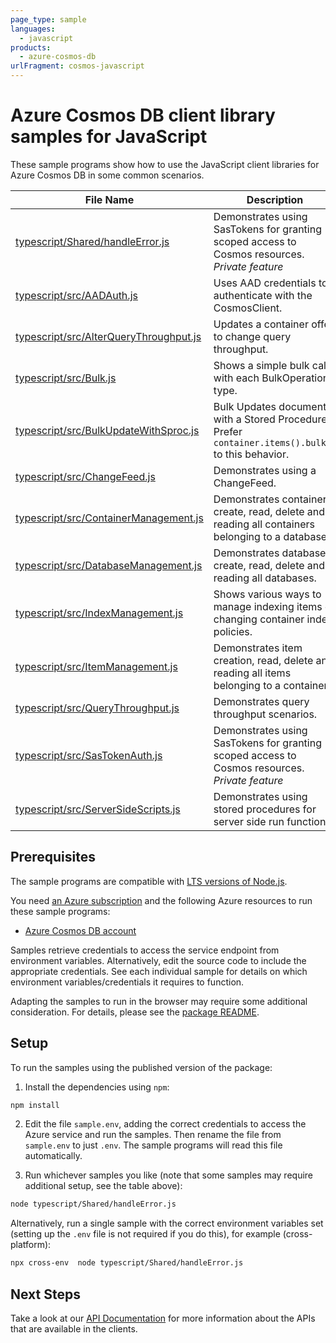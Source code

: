 ```yaml
---
page_type: sample
languages:
  - javascript
products:
  - azure-cosmos-db
urlFragment: cosmos-javascript
---
```


# Azure Cosmos DB client library samples for JavaScript

These sample programs show how to use the JavaScript client libraries for Azure Cosmos DB in some common scenarios.

| **File Name**                                                                 | **Description**                                                                                     |
| ----------------------------------------------------------------------------- | --------------------------------------------------------------------------------------------------- |
| [typescript/Shared/handleError.js][typescript_shared_handleerror]             | Demonstrates using SasTokens for granting scoped access to Cosmos resources. _Private feature_      |
| [typescript/src/AADAuth.js][typescript_src_aadauth]                           | Uses AAD credentials to authenticate with the CosmosClient.                                         |
| [typescript/src/AlterQueryThroughput.js][typescript_src_alterquerythroughput] | Updates a container offer to change query throughput.                                               |
| [typescript/src/Bulk.js][typescript_src_bulk]                                 | Shows a simple bulk call with each BulkOperation type.                                              |
| [typescript/src/BulkUpdateWithSproc.js][typescript_src_bulkupdatewithsproc]   | Bulk Updates documents with a Stored Procedure. Prefer `container.items().bulk()` to this behavior. |
| [typescript/src/ChangeFeed.js][typescript_src_changefeed]                     | Demonstrates using a ChangeFeed.                                                                    |
| [typescript/src/ContainerManagement.js][typescript_src_containermanagement]   | Demonstrates container create, read, delete and reading all containers belonging to a database.     |
| [typescript/src/DatabaseManagement.js][typescript_src_databasemanagement]     | Demonstrates database create, read, delete and reading all databases.                               |
| [typescript/src/IndexManagement.js][typescript_src_indexmanagement]           | Shows various ways to manage indexing items or changing container index policies.                   |
| [typescript/src/ItemManagement.js][typescript_src_itemmanagement]             | Demonstrates item creation, read, delete and reading all items belonging to a container.            |
| [typescript/src/QueryThroughput.js][typescript_src_querythroughput]           | Demonstrates query throughput scenarios.                                                            |
| [typescript/src/SasTokenAuth.js][typescript_src_sastokenauth]                 | Demonstrates using SasTokens for granting scoped access to Cosmos resources. _Private feature_      |
| [typescript/src/ServerSideScripts.js][typescript_src_serversidescripts]       | Demonstrates using stored procedures for server side run functions                                  |

## Prerequisites

The sample programs are compatible with [LTS versions of Node.js](https://nodejs.org/about/releases/).

You need [an Azure subscription][freesub] and the following Azure resources to run these sample programs:

- [Azure Cosmos DB account][createinstance_azurecosmosdbaccount]

Samples retrieve credentials to access the service endpoint from environment variables. Alternatively, edit the source code to include the appropriate credentials. See each individual sample for details on which environment variables/credentials it requires to function.

Adapting the samples to run in the browser may require some additional consideration. For details, please see the [package README][package].

## Setup

To run the samples using the published version of the package:

1. Install the dependencies using `npm`:

```bash
npm install
```

2. Edit the file `sample.env`, adding the correct credentials to access the Azure service and run the samples. Then rename the file from `sample.env` to just `.env`. The sample programs will read this file automatically.

3. Run whichever samples you like (note that some samples may require additional setup, see the table above):

```bash
node typescript/Shared/handleError.js
```

Alternatively, run a single sample with the correct environment variables set (setting up the `.env` file is not required if you do this), for example (cross-platform):

```bash
npx cross-env  node typescript/Shared/handleError.js
```

## Next Steps

Take a look at our [API Documentation][apiref] for more information about the APIs that are available in the clients.

[typescript_shared_handleerror]: https://github.com/Azure/azure-sdk-for-js/blob/main/sdk/cosmosdb/cosmos/samples/v3/javascript/typescript/Shared/handleError.js
[typescript_src_aadauth]: https://github.com/Azure/azure-sdk-for-js/blob/main/sdk/cosmosdb/cosmos/samples/v3/javascript/typescript/src/AADAuth.js
[typescript_src_alterquerythroughput]: https://github.com/Azure/azure-sdk-for-js/blob/main/sdk/cosmosdb/cosmos/samples/v3/javascript/typescript/src/AlterQueryThroughput.js
[typescript_src_bulk]: https://github.com/Azure/azure-sdk-for-js/blob/main/sdk/cosmosdb/cosmos/samples/v3/javascript/typescript/src/Bulk.js
[typescript_src_bulkupdatewithsproc]: https://github.com/Azure/azure-sdk-for-js/blob/main/sdk/cosmosdb/cosmos/samples/v3/javascript/typescript/src/BulkUpdateWithSproc.js
[typescript_src_changefeed]: https://github.com/Azure/azure-sdk-for-js/blob/main/sdk/cosmosdb/cosmos/samples/v3/javascript/typescript/src/ChangeFeed.js
[typescript_src_containermanagement]: https://github.com/Azure/azure-sdk-for-js/blob/main/sdk/cosmosdb/cosmos/samples/v3/javascript/typescript/src/ContainerManagement.js
[typescript_src_databasemanagement]: https://github.com/Azure/azure-sdk-for-js/blob/main/sdk/cosmosdb/cosmos/samples/v3/javascript/typescript/src/DatabaseManagement.js
[typescript_src_indexmanagement]: https://github.com/Azure/azure-sdk-for-js/blob/main/sdk/cosmosdb/cosmos/samples/v3/javascript/typescript/src/IndexManagement.js
[typescript_src_itemmanagement]: https://github.com/Azure/azure-sdk-for-js/blob/main/sdk/cosmosdb/cosmos/samples/v3/javascript/typescript/src/ItemManagement.js
[typescript_src_querythroughput]: https://github.com/Azure/azure-sdk-for-js/blob/main/sdk/cosmosdb/cosmos/samples/v3/javascript/typescript/src/QueryThroughput.js
[typescript_src_sastokenauth]: https://github.com/Azure/azure-sdk-for-js/blob/main/sdk/cosmosdb/cosmos/samples/v3/javascript/typescript/src/SasTokenAuth.js
[typescript_src_serversidescripts]: https://github.com/Azure/azure-sdk-for-js/blob/main/sdk/cosmosdb/cosmos/samples/v3/javascript/typescript/src/ServerSideScripts.js
[apiref]: https://docs.microsoft.com/javascript/api/@azure/cosmos
[freesub]: https://azure.microsoft.com/free/
[createinstance_azurecosmosdbaccount]: https://docs.microsoft.com/azure/cosmos-db/how-to-manage-database-account#create-an-account
[package]: https://github.com/Azure/azure-sdk-for-js/tree/main/sdk/cosmosdb/cosmos/README.md
